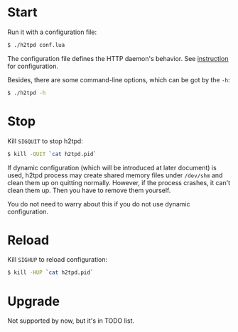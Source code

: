# Start

Run it with a configuration file:

```bash
$ ./h2tpd conf.lua
```

The configuration file defines the HTTP daemon's behavior.
See [instruction](3.conf_tutorial.md) for configuration.

Besides, there are some command-line options, which can be got by the `-h`:

```bash
$ ./h2tpd -h
```

# Stop

Kill `SIGQUIT` to stop h2tpd:

```bash
$ kill -QUIT `cat h2tpd.pid`
```

If dynamic configuration (which will be introduced at later document) is used,
h2tpd process may create shared memory files under `/dev/shm` and clean them
up on quitting normally. However, if the process crashes, it can't clean them up.
Then you have to remove them yourself.

You do not need to warry about this if you do not use dynamic configuration.


# Reload

Kill `SIGHUP` to reload configuration:

```bash
$ kill -HUP `cat h2tpd.pid`
```


# Upgrade

Not supported by now, but it's in TODO list.
